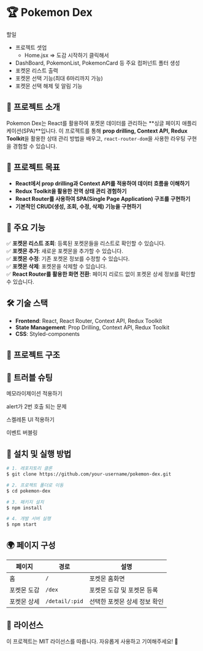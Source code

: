 # 🏆 Pokemon Dex

할일

-   프로젝트 셋업
    -   Home.jsx => 도감 시작하기 클릭해서
-   DashBoard, PokemonList, PokemonCard 등 주요 컴퍼넌트 폴터 생성
-   포켓몬 리스트 출력
-   포켓몬 선택 기능(최대 6마리까지 가능)
-   포켓몬 선택 해제 및 알림 기능

## 📌 프로젝트 소개

Pokemon Dex는 React를 활용하여 포켓몬 데이터를 관리하는 **싱글 페이지 애플리케이션(SPA)**입니다. 이 프로젝트를 통해 **prop drilling, Context API, Redux Toolkit**을 활용한 상태 관리 방법을 배우고, `react-router-dom`을 사용한 라우팅 구현을 경험할 수 있습니다.

## 🎯 프로젝트 목표

-   **React에서 prop drilling과 Context API를 적용하여 데이터 흐름을 이해하기**
-   **Redux Toolkit을 활용한 전역 상태 관리 경험하기**
-   **React Router를 사용하여 SPA(Single Page Application) 구조를 구현하기**
-   **기본적인 CRUD(생성, 조회, 수정, 삭제) 기능을 구현하기**

## 📌 주요 기능

✅ **포켓몬 리스트 조회**: 등록된 포켓몬들을 리스트로 확인할 수 있습니다.  
✅ **포켓몬 추가**: 새로운 포켓몬을 추가할 수 있습니다.  
✅ **포켓몬 수정**: 기존 포켓몬 정보를 수정할 수 있습니다.  
✅ **포켓몬 삭제**: 포켓몬을 삭제할 수 있습니다.  
✅ **React Router를 활용한 화면 전환**: 페이지 리로드 없이 포켓몬 상세 정보를 확인할 수 있습니다.

## 🛠️ 기술 스택

-   **Frontend**: React, React Router, Context API, Redux Toolkit
-   **State Management**: Prop Drilling, Context API, Redux Toolkit
-   **CSS**: Styled-components

## 📂 프로젝트 구조

## 🚀 트러블 슈팅

메모라이제이션 적용하기

alert가 2번 호출 되는 문제

스켈레톤 UI 적용하기

이벤트 버블링

## 🔧 설치 및 실행 방법

```bash
# 1. 레포지토리 클론
$ git clone https://github.com/your-username/pokemon-dex.git

# 2. 프로젝트 폴더로 이동
$ cd pokemon-dex

# 3. 패키지 설치
$ npm install

# 4. 개발 서버 실행
$ npm start
```

## 🌍 페이지 구성

| 페이지      | 경로           | 설명                         |
| ----------- | -------------- | ---------------------------- |
| 홈          | `/`            | 포켓몬 홈화면                |
| 포켓몬 도감 | `/dex`         | 포켓몬 도감 및 포켓몬 등록   |
| 포켓몬 상세 | `/detail/:pid` | 선택한 포켓몬 상세 정보 확인 |

## 📜 라이선스

이 프로젝트는 MIT 라이선스를 따릅니다. 자유롭게 사용하고 기여해주세요! 🎉
